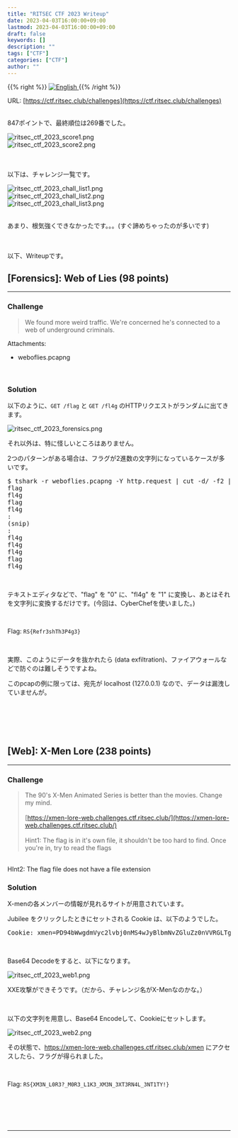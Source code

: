 ```yaml
---
title: "RITSEC CTF 2023 Writeup"
date: 2023-04-03T16:00:00+09:00
lastmod: 2023-04-03T16:00:00+09:00
draft: false
keywords: []
description: ""
tags: ["CTF"]
categories: ["CTF"]
author: ""
---
```

{{% right %}}
<a href="https://translate.google.com/translate?hl=en&sl=ja&tl=en&u=https%3A%2F%2Fcaptureamerica.github.io%2Fwriteups%2Fpost%2Fritsec_ctf_2023%2F">
<img src="https://captureamerica.github.io/writeups/img/En.png" alt="English">
</a>
{{% /right %}}

URL: [https://ctf.ritsec.club/challenges](https://ctf.ritsec.club/challenges)
<br /><br />

847ポイントで、最終順位は269番でした。

<img src="https://captureamerica.github.io/writeups/img/ritsec_ctf_2023_score1.png" alt="ritsec_ctf_2023_score1.png">

<br />

<img src="https://captureamerica.github.io/writeups/img/ritsec_ctf_2023_score2.png" alt="ritsec_ctf_2023_score2.png">

<br /><br />
以下は、チャレンジ一覧です。

<img src="https://captureamerica.github.io/writeups/img/ritsec_ctf_2023_chall_list1.png" alt="ritsec_ctf_2023_chall_list1.png"> <br />
<img src="https://captureamerica.github.io/writeups/img/ritsec_ctf_2023_chall_list2.png" alt="ritsec_ctf_2023_chall_list2.png"> <br />
<img src="https://captureamerica.github.io/writeups/img/ritsec_ctf_2023_chall_list3.png" alt="ritsec_ctf_2023_chall_list3.png">
<br /><br />

あまり、根気強くできなかったです。。。(すぐ諦めちゃったのが多いです)


<br /><br />
以下、Writeupです。

## [Forensics]: Web of Lies (98 points)
- - -
### Challenge
> We found more weird traffic. We're concerned he's connected to a web of underground criminals.

Attachments:

- weboflies.pcapng

<br />

### Solution

以下のように、`GET /flag` と `GET /fl4g` のHTTPリクエストがランダムに出てきます。

<img src="https://captureamerica.github.io/writeups/img/ritsec_ctf_2023_forensics.png" alt="ritsec_ctf_2023_forensics.png">

それ以外は、特に怪しいところはありません。

2つのパターンがある場合は、フラグが2進数の文字列になっているケースが多いです。

<pre>
$ tshark -r weboflies.pcapng -Y http.request | cut -d/ -f2 | cut -d' ' -f1
flag
fl4g
flag
fl4g
:
(snip)
:
fl4g
fl4g
fl4g
flag
fl4g
</pre>

<br />

テキストエディタなどで、"flag" を "0" に、"fl4g" を "1" に変換し、あとはそれを文字列に変換するだけです。(今回は、CyberChefを使いました。)

<br />

Flag: `RS{Refr3shTh3P4g3}`

<br />

実際、このようにデータを抜かれたら (data exfiltration)、ファイアウォールなどで防ぐのは難しそうですよね。

このpcapの例に限っては、宛先が localhost (127.0.0.1) なので、データは漏洩していませんが。




<br /><br />
<br /><br />
## [Web]: X-Men Lore (238 points)
- - -
### Challenge
> The 90's X-Men Animated Series is better than the movies. Change my mind.
<br /><br />
[https://xmen-lore-web.challenges.ctf.ritsec.club/](https://xmen-lore-web.challenges.ctf.ritsec.club/)
<br /><br />
Hint1: The flag is in it's own file, it shouldn't be too hard to find. Once you're in, try to read the flags
<br />
HInt2: The flag file does not have a file extension


<br />

### Solution

X-menの各メンバーの情報が見れるサイトが用意されています。

Jubilee をクリックしたときにセットされる Cookie は、以下のようでした。

<pre>
Cookie: xmen=PD94bWwgdmVyc2lvbj0nMS4wJyBlbmNvZGluZz0nVVRGLTgnPz48aW5wdXQ+PHhtZW4+SnViaWxlZTwveG1lbj48L2lucHV0Pg==
</pre>

<br />

Base64 Decodeをすると、以下になります。

<img src="https://captureamerica.github.io/writeups/img/ritsec_ctf_2023_web1.png" alt="ritsec_ctf_2023_web1.png">


<br />

XXE攻撃ができそうです。（だから、チャレンジ名がX-Menなのかな。）

<br />

以下の文字列を用意し、Base64 Encodeして、Cookieにセットします。

<img src="https://captureamerica.github.io/writeups/img/ritsec_ctf_2023_web2.png" alt="ritsec_ctf_2023_web2.png">


<br />

その状態で、https://xmen-lore-web.challenges.ctf.ritsec.club/xmen にアクセスしたら、フラグが得られました。


<br />

Flag: `RS{XM3N_L0R3?_M0R3_L1K3_XM3N_3XT3RN4L_3NT1TY!}`



<br /><br />
<br /><br />
- - -
<br /><br />
<br /><br />
